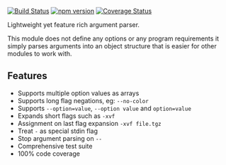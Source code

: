 [![Build Status](https://travis-ci.org/tmpfs/cli-argparse.svg?v=1)](https://travis-ci.org/tmpfs/cli-argparse)
[![npm version](http://img.shields.io/npm/v/cli-argparse.svg?v=1)](https://npmjs.org/package/cli-argparse)
[![Coverage Status](https://coveralls.io/repos/tmpfs/cli-argparse/badge.svg?branch=master&service=github&v=2)](https://coveralls.io/github/tmpfs/cli-argparse?branch=master)

Lightweight yet feature rich argument parser.

This module does not define any options or any program requirements it simply parses arguments into an object structure that is easier for other modules to work with.

## Features

* Supports multiple option values as arrays
* Supports long flag negations, eg: `--no-color`
* Supports `--option=value`, `--option value` and `option=value`
* Expands short flags such as `-xvf`
* Assignment on last flag expansion `-xvf file.tgz`
* Treat `-` as special stdin flag
* Stop argument parsing on `--`
* Comprehensive test suite
* 100% code coverage


